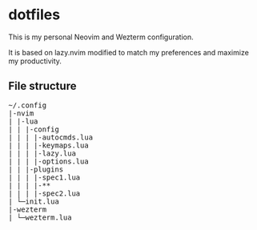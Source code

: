 # dotfiles

This is my personal Neovim and Wezterm configuration.

It is based on lazy.nvim modified to match my preferences and maximize my productivity.

## File structure

<pre>
~/.config
|-nvim
| |-lua
| | |-config
| | | |-autocmds.lua
| | | |-keymaps.lua
| | | |-lazy.lua
| | | |-options.lua
| | |-plugins
| | | |-spec1.lua
| | | |-**
| | | |-spec2.lua
| └─init.lua
|-wezterm
| └─wezterm.lua
</pre>

